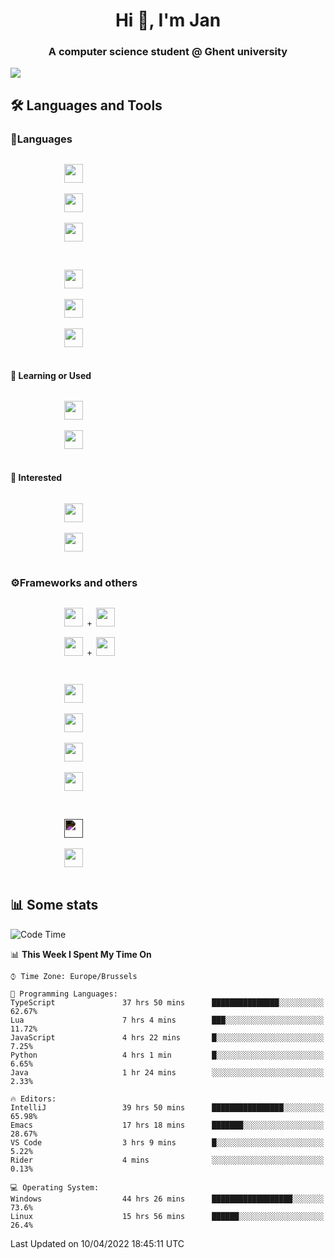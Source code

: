 <h1 align="center">Hi 👋, I'm Jan</h1>
<h3 align="center">A computer science student @ Ghent university</h3>

![](https://komarev.com/ghpvc/?username=NuttyShrimp&style=flat)

<h2>🛠️ Languages and Tools</h2>
<h3>💬Languages</h3>
<div>
    <p>
        <code>
            <img width='30px' src="https://cdn.jsdelivr.net/gh/devicons/devicon/icons/html5/html5-plain.svg">
        </code>
        <code>
            <img width='30px' src="https://cdn.jsdelivr.net/gh/devicons/devicon/icons/sass/sass-original.svg">
        </code>
        <code>
            <img width='30px' src="https://cdn.jsdelivr.net/gh/devicons/devicon/icons/javascript/javascript-plain.svg">
        </code>
    </p>
    <p>
        <code>
            <img width='30px' src="https://cdn.jsdelivr.net/gh/devicons/devicon/icons/typescript/typescript-plain.svg">
        </code>
        <code>
            <img width='30px' src="https://cdn.jsdelivr.net/gh/devicons/devicon/icons/lua/lua-plain-wordmark.svg">
        </code>
        <code>
            <img width='30px' src="https://cdn.jsdelivr.net/gh/devicons/devicon/icons/python/python-original.svg">
        </code>
    </p>
    <h4>🏫 Learning or Used</h4>
    <p>
        <code>
            <img width='30px' src="https://cdn.jsdelivr.net/gh/devicons/devicon/icons/go/go-original-wordmark.svg">
        </code>
        <code>
            <img width='30px' src="https://cdn.jsdelivr.net/gh/devicons/devicon/icons/java/java-original.svg">
        </code>
    </p>
    <h4>💭 Interested</h4>
    <p>
        <code>
            <img width='30px' src="https://cdn.jsdelivr.net/gh/devicons/devicon/icons/csharp/csharp-original.svg">
        </code>
        <code>
            <img width='30px' src="https://cdn.jsdelivr.net/gh/devicons/devicon/icons/rust/rust-plain.svg">
        </code>
    </p>
</div>
<h3>⚙️Frameworks and others</h3>
<div>
    <p>
        <code>
            <img width='30px' src="https://cdn.jsdelivr.net/gh/devicons/devicon/icons/react/react-original.svg"> + <img width='30px' src="https://cdn.jsdelivr.net/gh/devicons/devicon/icons/typescript/typescript-plain.svg">
        </code>
        <code>
            <img width='30px' src="https://cdn.jsdelivr.net/gh/devicons/devicon/icons/vuejs/vuejs-original.svg"> + <img width='30px' src="https://cdn.jsdelivr.net/gh/devicons/devicon/icons/typescript/typescript-plain.svg">
        </code>
    </p>
    <p>
        <code>
            <img width='30px' src="https://cdn.jsdelivr.net/gh/devicons/devicon/icons/nodejs/nodejs-plain.svg">
        </code>
        <code>
            <img width='30px' src="https://cdn.jsdelivr.net/gh/devicons/devicon/icons/mysql/mysql-original.svg">
        </code>
        <code>
            <img width='30px' src="https://cdn.jsdelivr.net/gh/devicons/devicon/icons/postgresql/postgresql-original.svg">
        </code>
        <code>
            <img width='30px' src="https://cdn.jsdelivr.net/gh/devicons/devicon/icons/docker/docker-original.svg">
        </code>
    </p>
        <code>
            <img width='30px' style='filter:invert(1)' src="https://simpleicons.org/icons/intellijidea.svg">
        </code>
        <code>
            <img width='30px' src="https://cdn.jsdelivr.net/gh/devicons/devicon/icons/vscode/vscode-original.svg">
        </code>
    <p>
</div>

<h2>📊 Some stats</h2>

<!--START_SECTION:waka-->
![Code Time](http://img.shields.io/badge/Code%20Time-811%20hrs%2049%20mins-blue)

📊 **This Week I Spent My Time On** 

```text
⌚︎ Time Zone: Europe/Brussels

💬 Programming Languages: 
TypeScript               37 hrs 50 mins      ███████████████░░░░░░░░░░   62.67% 
Lua                      7 hrs 4 mins        ███░░░░░░░░░░░░░░░░░░░░░░   11.72% 
JavaScript               4 hrs 22 mins       █░░░░░░░░░░░░░░░░░░░░░░░░   7.25% 
Python                   4 hrs 1 min         █░░░░░░░░░░░░░░░░░░░░░░░░   6.65% 
Java                     1 hr 24 mins        ░░░░░░░░░░░░░░░░░░░░░░░░░   2.33%

🔥 Editors: 
IntelliJ                 39 hrs 50 mins      ████████████████░░░░░░░░░   65.98% 
Emacs                    17 hrs 18 mins      ███████░░░░░░░░░░░░░░░░░░   28.67% 
VS Code                  3 hrs 9 mins        █░░░░░░░░░░░░░░░░░░░░░░░░   5.22% 
Rider                    4 mins              ░░░░░░░░░░░░░░░░░░░░░░░░░   0.13%

💻 Operating System: 
Windows                  44 hrs 26 mins      ██████████████████░░░░░░░   73.6% 
Linux                    15 hrs 56 mins      ██████░░░░░░░░░░░░░░░░░░░   26.4%

```


 Last Updated on 10/04/2022 18:45:11 UTC
<!--END_SECTION:waka-->